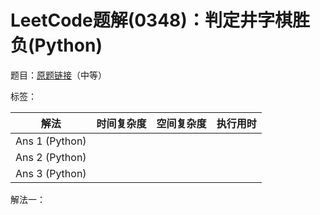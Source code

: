 # LeetCode题解(0348)：判定井字棋胜负(Python)

题目：[原题链接](https://leetcode-cn.com/problems/design-tic-tac-toe/)（中等）

标签：

| 解法           | 时间复杂度 | 空间复杂度 | 执行用时 |
| -------------- | ---------- | ---------- | -------- |
| Ans 1 (Python) |            |            |          |
| Ans 2 (Python) |            |            |          |
| Ans 3 (Python) |            |            |          |

解法一：

